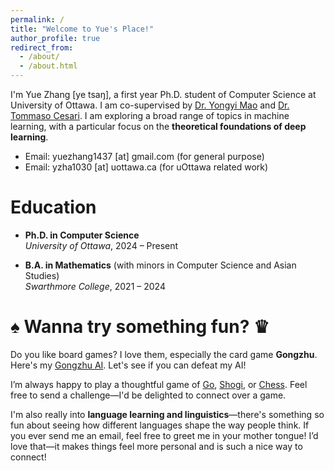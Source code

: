 ```yaml
---
permalink: /
title: "Welcome to Yue's Place!"
author_profile: true
redirect_from: 
  - /about/
  - /about.html
---
```


I'm Yue Zhang [ye tsaŋ], a first year Ph.D. student of Computer Science at University of Ottawa. I am co-supervised by [Dr. Yongyi Mao](https://medium.com/@yongyimao) and [Dr. Tommaso Cesari](https://uniweb.uottawa.ca/view/profile/members/5604). I am exploring a broad range of topics in machine learning, with a particular focus on the **theoretical foundations of deep learning**.

- Email: yuezhang1437 [at] gmail.com (for general purpose)
- Email: yzha1030 [at] uottawa.ca (for uOttawa related work)

Education
======
- **Ph.D. in Computer Science**  
  *University of Ottawa*, 2024 – Present

- **B.A. in Mathematics** (with minors in Computer Science and Asian Studies)  
  *Swarthmore College*, 2021 – 2024

♠︎ Wanna try something fun? ♛
======
Do you like board games? I love them, especially the card game **Gongzhu**. Here's my <a href="https://sdawzy.github.io/gongzhu/" target="_blank">Gongzhu AI</a>. Let's see if you can defeat my AI!

I’m always happy to play a thoughtful game of <a href="https://online-go.com/user/view/1538041" target="_blank" rel="noopener noreferrer">Go</a>, <a href="https://lishogi.org/@/sdawzy" target="_blank" rel="noopener noreferrer">Shogi</a>, or <a href="https://lichess.org/@/sdawzy" target="_blank" rel="noopener noreferrer">Chess</a>. Feel free to send a challenge—I'd be delighted to connect over a game.

I'm also really into **language learning and linguistics**—there's something so fun about seeing how different languages shape the way people think. If you ever send me an email, feel free to greet me in your mother tongue! I’d love that—it makes things feel more personal and is such a nice way to connect!